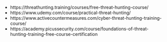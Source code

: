 
<ul>
  <li>https://threathunting.training/courses/free-threat-hunting-course/ </li>
<li>https://www.udemy.com/course/practical-threat-hunting/</li>
<li>https://www.activecountermeasures.com/cyber-threat-hunting-training-course/</li>
<li>https://academy.picussecurity.com/course/foundations-of-threat-hunting-training-free-course-certification</li>
  </ul>
